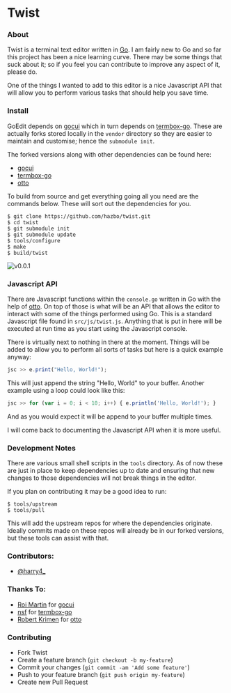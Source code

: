 # Twist

### About
Twist is a terminal text editor written in [Go](http://golang.org/). I am fairly new to Go
and so far this project has been a nice learning curve. There may be some things that suck
about it; so if you feel you can contribute to improve any aspect of it, please do.

One of the things I wanted to add to this editor is a nice Javascript API that will
allow you to perform various tasks that should help you save time.

### Install

GoEdit depends on [gocui](https://github.com/jroimartin/gocui) which in turn depends on
[termbox-go](https://github.com/nsf/termbox-go). These are actually forks stored locally
in the `vendor` directory so they are easier to maintain and customise; hence the `submodule init`.

The forked versions along with other dependencies can be found here:

  - [gocui](https://github.com/hazbo/gocui)
  - [termbox-go](https://github.com/hazbo/termbox-go)
  - [otto](https://github.com/hazbo/otto.git)

To build from source and get everything going all you need are the commands below. These will
sort out the dependencies for you.

	$ git clone https://github.com/hazbo/twist.git
	$ cd twist
	$ git submodule init
	$ git submodule update
	$ tools/configure
	$ make
	$ build/twist

![v0.0.1](https://raw.github.com/hazbo/twist/master/screenshots/v0.1/3.png?token=315774__eyJzY29wZSI6IlJhd0Jsb2I6aGF6Ym8vdHdpc3QvbWFzdGVyL3NjcmVlbnNob3RzL3YwLjEvMy5wbmciLCJleHBpcmVzIjoxMzkyMTI3OTEzfQ%3D%3D--624c90f8058903d2e94fb7cf9697457120cd23f5)

### Javascript API

There are Javascript functions within the `console.go` written in Go with the help of
[otto](https://github.com/hazbo/otto.git). On top of those is what will be an API that
allows the editor to interact with some of the things performed using Go. This is a
standard Javascript file found in `src/js/twist.js`. Anything that is put in here will
be executed at run time as you start using the Javascript console.

There is virtually next to nothing in there at the moment. Things will be added to
allow you to perform all sorts of tasks but here is a quick example anyway:

```javascript
jsc >> e.print("Hello, World!");
```

This will just append the string "Hello, World" to your buffer. Another example
using a loop could look like this:

```javascript
jsc >> for (var i = 0; i < 10; i++) { e.println('Hello, World!'); }
```

And as you would expect it will be append to your buffer multiple times.

I will come back to documenting the Javascript API when it is more useful.

### Development Notes

There are various small shell scripts in the `tools` directory. As of now these are just in place
to keep dependencies up to date and ensuring that new changes to those dependencies will not
break things in the editor.

If you plan on contributing it may be a good idea to run:

	$ tools/upstream
	$ tools/pull

This will add the upstream repos for where the dependencies originate. Ideally commits made on these
repos will already be in our forked versions, but these tools can assist with that.

### Contributors:

  - [@harry4_](http://twitter.com/harry4_)

### Thanks To:

  - [Roi Martin](https://github.com/jroimartin) for [gocui](https://github.com/jroimartin/gocui)
  - [nsf](https://github.com/nsf) for [termbox-go](https://github.com/nsf/termbox-go)
  - [Robert Krimen](https://github.com/robertkrimen) for [otto](https://github.com/robertkrimen/otto)

### Contributing

  - Fork Twist
  - Create a feature branch (`git checkout -b my-feature`)
  - Commit your changes (`git commit -am 'Add some feature'`)
  - Push to your feature branch (`git push origin my-feature`)
  - Create new Pull Request